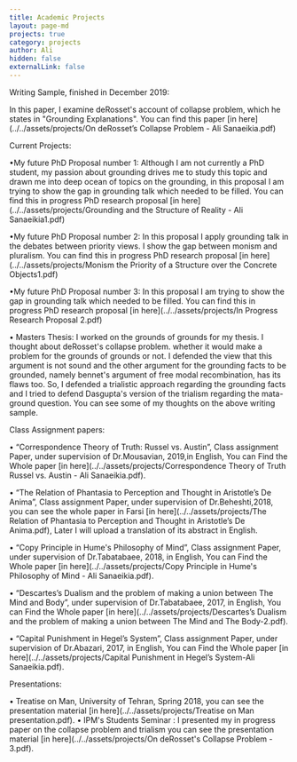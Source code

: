 ```yaml
---
title: Academic Projects
layout: page-md
projects: true
category: projects
author: Ali
hidden: false
externalLink: false
---
```


Writing Sample, finished in December 2019:

In this paper, I examine deRosset's account of collapse problem, which he states in "Grounding Explanations".  You can find this paper [in here](../../assets/projects/On deRosset’s Collapse Problem - Ali Sanaeikia.pdf)  



Current Projects:

•My future PhD Proposal number 1: Although I am not currently a PhD student, my passion about grounding drives me to study this topic and drawn me into deep ocean of topics on the grounding, in this proposal I am trying to show the gap in grounding talk which needed to be filled. You can find this in progress PhD research proposal [in here](../../assets/projects/Grounding and the Structure of Reality - Ali Sanaeikia1.pdf)  

•My future PhD Proposal number 2: In this proposal I apply grounding talk in the debates between priority views. I show the gap between monism and pluralism. You can find this in progress PhD research proposal [in here](../../assets/projects/Monism the Priority of a Structure over the Concrete Objects1.pdf)  

•My future PhD Proposal number 3: In this proposal I am trying to show the gap in grounding talk which needed to be filled. You can find this in progress PhD research proposal [in here](../../assets/projects/In Progress Research Proposal 2.pdf)  

•	Masters Thesis: I worked on the grounds of grounds for my thesis. I thought about deRosset's collapse problem. whether it would make a problem for the grounds of grounds or not. I defended the view that this argument is not sound and the other argument for the grounding facts to be grounded, namely bennet's argument of free modal recombination, has its flaws too. So, I defended a trialistic approach regarding the grounding facts and I tried to defend Dasgupta's version of the trialism regarding the mata-ground question.
You can see some of my thoughts on the above writing sample.


Class Assignment papers:


•	“Correspondence Theory of Truth: Russel vs. Austin”, Class assignment Paper, under supervision of Dr.Mousavian, 2019,in English, You can Find the Whole paper [in here](../../assets/projects/Correspondence Theory of Truth Russel vs. Austin - Ali Sanaeikia.pdf).

•	“The Relation of Phantasia to Perception and Thought in Aristotle’s De Anima”, Class assignment Paper, under supervision of Dr.Beheshti,2018,  you can see the whole paper in Farsi [in here](../../assets/projects/The Relation of Phantasia to Perception and Thought in Aristotle’s De Anima.pdf), Later I will upload a translation of its abstract in English.


•	“Copy Principle in Hume's Philosophy of Mind”, Class assignment Paper, under supervision of Dr.Tabatabaee, 2018, in English, You can Find the Whole paper [in here](../../assets/projects/Copy Principle in Hume's Philosophy of Mind - Ali Sanaeikia.pdf).

•	“Descartes’s Dualism and the problem of making a union between The Mind and Body”, under supervision of Dr.Tabatabaee, 2017, in English, You can Find the Whole paper [in here](../../assets/projects/Descartes’s Dualism and the problem of making a union between The Mind and The Body-2.pdf).

•	“Capital Punishment in Hegel’s System”, Class assignment Paper, under supervision of Dr.Abazari, 2017, in English, You can Find the Whole paper [in here](../../assets/projects/Capital Punishment in Hegel’s System-Ali Sanaeikia.pdf).







Presentations:

•	Treatise on Man, University of Tehran, Spring 2018, you can see the presentation material [in here](../../assets/projects/Treatise on Man presentation.pdf).
• IPM's Students Seminar : I presented my in progress paper on the collapse problem and trialism you can see the presentation material [in here](../../assets/projects/On deRosset's Collapse Problem - 3.pdf).
